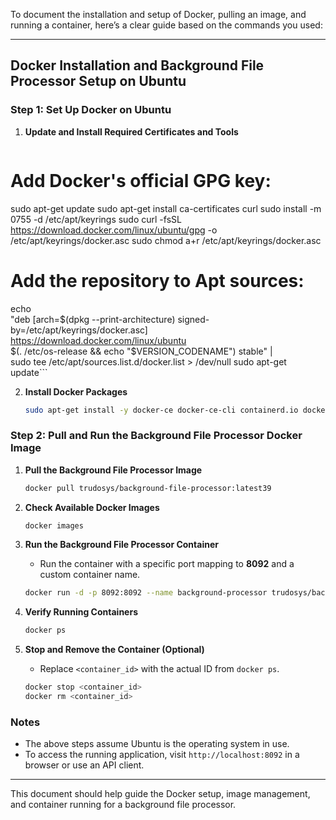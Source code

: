 To document the installation and setup of Docker, pulling an image, and running a container, here’s a clear guide based on the commands you used:

---

## Docker Installation and Background File Processor Setup on Ubuntu

### Step 1: Set Up Docker on Ubuntu

1. **Update and Install Required Certificates and Tools**
   ```bash
  # Add Docker's official GPG key:
sudo apt-get update
sudo apt-get install ca-certificates curl
sudo install -m 0755 -d /etc/apt/keyrings
sudo curl -fsSL https://download.docker.com/linux/ubuntu/gpg -o /etc/apt/keyrings/docker.asc
sudo chmod a+r /etc/apt/keyrings/docker.asc

# Add the repository to Apt sources:
echo \
  "deb [arch=$(dpkg --print-architecture) signed-by=/etc/apt/keyrings/docker.asc] https://download.docker.com/linux/ubuntu \
  $(. /etc/os-release && echo "$VERSION_CODENAME") stable" | \
  sudo tee /etc/apt/sources.list.d/docker.list > /dev/null
sudo apt-get update```


2. **Install Docker Packages**
   ```bash
   sudo apt-get install -y docker-ce docker-ce-cli containerd.io docker-buildx-plugin docker-compose-plugin
   ```

### Step 2: Pull and Run the Background File Processor Docker Image

1. **Pull the Background File Processor Image**
   ```bash
   docker pull trudosys/background-file-processor:latest39
   ```

2. **Check Available Docker Images**
   ```bash
   docker images
   ```

3. **Run the Background File Processor Container**
   - Run the container with a specific port mapping to **8092** and a custom container name.
   ```bash
   docker run -d -p 8092:8092 --name background-processor trudosys/background-file-processor:latest39
   ```

4. **Verify Running Containers**
   ```bash
   docker ps
   ```

5. **Stop and Remove the Container (Optional)**
   - Replace `<container_id>` with the actual ID from `docker ps`.
   ```bash
   docker stop <container_id>
   docker rm <container_id>
   ```

### Notes
- The above steps assume Ubuntu is the operating system in use.
- To access the running application, visit `http://localhost:8092` in a browser or use an API client.

--- 

This document should help guide the Docker setup, image management, and container running for a background file processor.